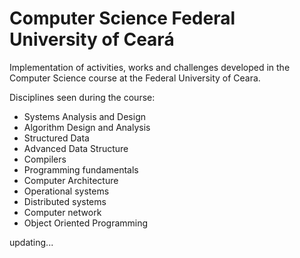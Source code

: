 # Computer Science Federal University of Ceará

Implementation of activities, works and challenges developed in the Computer Science course at the Federal University of Ceara.

Disciplines seen during the course:

- Systems Analysis and Design
- Algorithm Design and Analysis
- Structured Data
- Advanced Data Structure
- Compilers
- Programming fundamentals
- Computer Architecture
- Operational systems
- Distributed systems
- Computer network
- Object Oriented Programming

updating...
